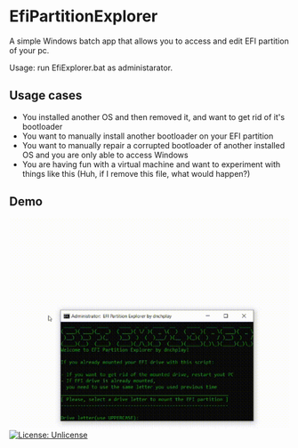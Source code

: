 # EfiPartitionExplorer
A simple Windows batch app that allows you to access and edit EFI partition of your pc.

Usage: run EfiExplorer.bat as administarator.
## Usage cases

- You installed another OS and then removed it, and want to get rid of it's bootloader
- You want to manually install another bootloader on your EFI partition
- You want to manually repair a corrupted bootloader of another installed OS and you are only able to access Windows
- You are having fun with a virtual machine and want to experiment with things like this (Huh, if I remove this file, what would happen?)
## Demo

![(Demo GIF where I show how to use this tool)](https://raw.githubusercontent.com/dnchplay/EfiPartitionExplorer/main/demo/demo.gif)[![License: Unlicense](https://img.shields.io/badge/license-Unlicense-blue.svg)](http://unlicense.org/)
